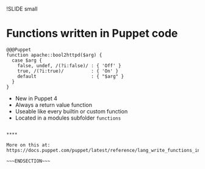 !SLIDE small
# Functions written in Puppet code

    @@@Puppet
    function apache::bool2httpd($arg) {
      case $arg {
        false, undef, /(?i:false)/ : { 'Off' }
        true, /(?i:true)/          : { 'On' }
        default                    : { "$arg" }
      }
    }

* New in Puppet 4
* Always a return value function
* Useable like every builtin or custom function
* Located in a modules subfolder `functions`

~~~SECTION:handouts~~~

****

More on this at: https://docs.puppet.com/puppet/latest/reference/lang_write_functions_in_puppet.html

~~~ENDSECTION~~~

